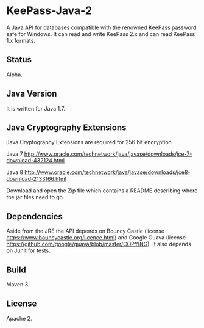 # KeePass-Java-2

A Java API for databases compatible with the renowned KeePass password
safe for Windows. It can read and write KeePass 2.x and can read KeePass 1.x formats.

## Status

Alpha.

## Java Version

It is written for Java 1.7.

## Java Cryptography Extensions

Java Cryptography Extensions are required for 256 bit encryption.

Java 7 http://www.oracle.com/technetwork/java/javase/downloads/jce-7-download-432124.html

Java 8 http://www.oracle.com/technetwork/java/javase/downloads/jce8-download-2133166.html

Download and open the Zip file which contains a README describing where the jar files
need to go.

## Dependencies

Aside from the JRE the API depends on Bouncy Castle
(license https://www.bouncycastle.org/licence.html)
and Google Guava (license https://github.com/google/guava/blob/master/COPYING).
It also depends on Junit for tests.

## Build

Maven 3.

## License

Apache 2.
